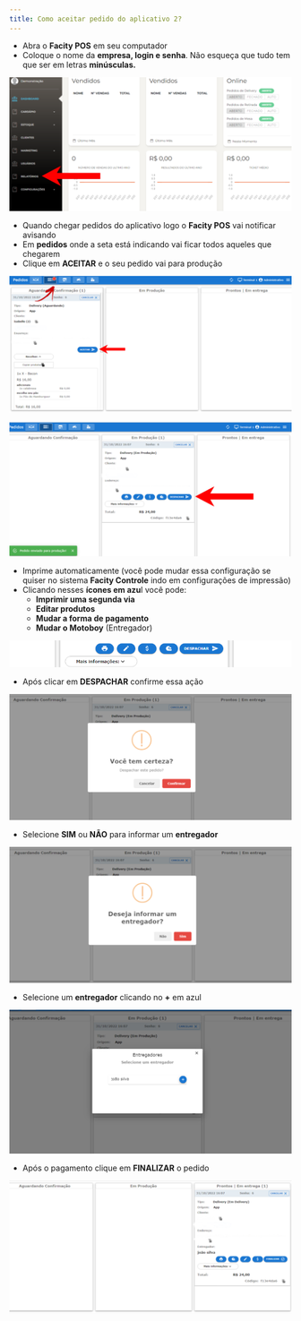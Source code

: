 ```yaml
---
title: Como aceitar pedido do aplicativo 2?
---
```


* Abra o **Facity POS** em seu computador
* Coloque o nome da **empresa, login e senha**. Não esqueça que tudo tem que ser em letras **minúsculas.**

![](images/image-62.png)

* Quando chegar pedidos do aplicativo logo o **Facity POS** vai notificar avisando
* Em **pedidos** onde a seta está indicando vai ficar todos aqueles que chegarem
* Clique em **ACEITAR** e o seu pedido vai para produção

![](images/2-1024x496.png)

![](images/4-1-1024x488.png)

* Imprime automaticamente (você pode mudar essa configuração se quiser no sistema **Facity Controle** indo em configurações de impressão)
* Clicando nesses **ícones em azu**l você pode:
  * **Imprimir uma segunda via**
  * **Editar produtos**
  * **Mudar a forma de pagamento**
  * **Mudar o Motoboy** (Entregador)

![](images/Captura-de-tela-2022-10-31-164258.png)

* Após clicar em **DESPACHAR** confirme essa ação

![](images/Captura-de-tela-2022-10-31-161001-1024x457.png)

* Selecione **SIM** ou **NÃO** para informar um **entregador**

![](images/Captura-de-tela-2022-10-31-161023-1024x494.png)

* Selecione um **entregador** clicando no **+** em azul

![](images/Captura-de-tela-2022-10-31-161045-1024x521.png)

* Após o pagamento clique em **FINALIZAR** o pedido

![](images/31_10_2022-17_52_21-1024x484.png)
